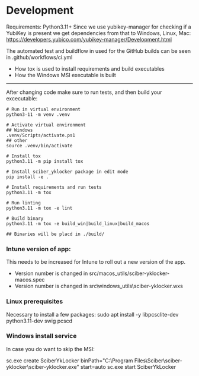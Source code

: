 
# Development
Requirements: Python3.11+
Since we use yubikey-manager for checking if a YubiKey is present we get dependencies from that to Windows, Linux, Mac:
https://developers.yubico.com/yubikey-manager/Development.html



The automated test and buildflow in used for the GitHub builds can be seen in .github/workflows/ci.yml
- How tox is used to install requirements and build executables
- How the Windows MSI executable is built


____

After changing code make sure to run tests, and then build your excecutable:
```
# Run in virtual environment
python3-11 -m venv .venv

# Activate virtual environment
## Windows
.venv/Scripts/activate.ps1
## other
source .venv/bin/activate

# Install tox
python3.11 -m pip install tox

# Install sciber_yklocker package in edit mode
pip install -e .

# Install requirements and run tests
python3.11 -m tox

# Run linting
python3.11 -m tox -e lint

# Build binary
python3.11 -m tox -e build_win|build_linux|build_macos

## Binaries will be placd in ./build/

```

### Intune version of app:
This needs to be increased for Intune to roll out a new version of the app.
- Version number is changed in src/macos_utils/sciber-yklocker-macos.spec
- Version number is changed in src\windows_utils\sciber-yklocker.wxs

### Linux prerequisites
Necessary to install a few packages:
sudo apt install -y libpcsclite-dev python3.11-dev swig pcscd


### Windows install service

In case you do want to skip the MSI:

sc.exe create SciberYkLocker binPath="C:\Program Files\Sciber\sciber-yklocker\sciber-yklocker.exe" start=auto
sc.exe start SciberYkLocker
